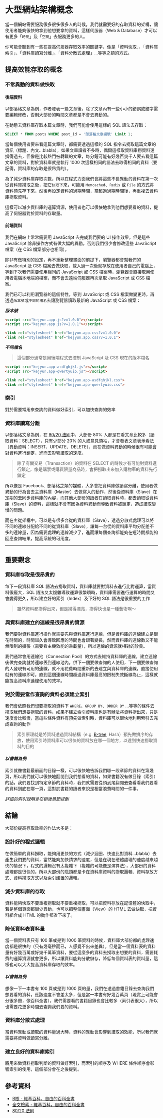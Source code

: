# 大型網站架構概念

當一個網站需要服務很多很多很多人的時候，我們就需要好的存取資料的架構，讓使用者能夠很快的拿到他想要拿的資料，這樣伺服器（Web & Database）才可以有更多「`時間`」及「`空間`」去服務更多的人。

你可能會聽到有一些在提高伺服器存取效率的關鍵字，像是「資料快取」、「資料庫索引」、「資料庫讀寫分離」、「資料分散式處理」...等等之類的方式。

## 提高效能存取的概念

### 不常異動的資料做快取

#### 後端資料

以部落格文章為例，作者發表一篇文章後，除了文章內有一些小小的錯誤或錯字需要編輯修改，否則大部份的時間文章都是不會去異動的。

在動態去資料庫存取本篇文章時，我們可能會使用這樣的 SQL 語法去存取：

```sql
SELECT * FROM posts WHERE post_id = '部落格文章編號' Limit 1;
```

當每個使用者要來看這篇文章時，都需要透過這樣的 SQL 指令去撈取這篇文章的資訊（標題、內文...blabla），如果文章讀者不多時，偶爾這樣取資料庫撈資料還撐得過去，但像是比較熱門被轉載的文章，每分鐘可能有好幾百幾千人要去看這篇文章的資料，對於資料庫就是執行 1000 次這樣相同的語法去取得相同的資料（要記得，資料庫的存取是很昂貴的）。

為了減少資料庫存取次數，所以在程式方面我們會將這些不長異動的資料在第一次從資料庫撈取之後，把它`快取`下來，可能用 `Memcached`、`Redis` 或 `File` 的方式將資料預先存下來，然後再設定資料的過期時間，當超過過期時間後，再重複去資料庫撈取資料。

這樣可以減少資料庫的運算資源，使用者也可以很快地拿到他們想要看的資料，提高了伺服器對於資料的存取量。

#### 前端資料

我們在網站上常常需要用 JavaScript 去完成我們要的 UI 操作效果，但是這些 JavaScript 除非操作方式有做大幅的異動，否則我們很少會修改這些 JavaScript 檔案（在 CSS 檔案部分也相同）。

除非有做特別的設定，再不重新整理畫面的前提下，瀏覽器都會幫我們的 JavaScript 及 CSS 檔案去做快取，載入過一次後就存放在使用者自己的電腦上，等到下次我們需要使用相同的 JavaScript 或 CSS 檔案時，瀏覽器會直接取用使用者電腦本地端的檔案，而不會去遠端伺服器再次拿取 JavaScript 或 CSS 檔案。

我們已可以利用瀏覽器的這個特性，等到 JavaScript 或 CSS 檔案做變更時，再透過`版本號`或`不同的檔名`去讓瀏覽器讀取最新的 JavaScript 或 CSS 檔案：

***版本號***

```html
<script src="kejyun.app.js?v=1.0.0"></script>
<script src="kejyun.app.js?v=1.0.1"></script>

<link rel="stylesheet" href="kejyun.app.css?v=1.0.0">
<link rel="stylesheet" href="kejyun.app.css?v=1.0.1">
```

***不同檔名***

> 這個部分通常是用後端程式去控制 JavaScript 及 CSS 現在的版本檔名

```html
<script src="kejyun.app-asdfghjkl.js"></script>
<script src="kejyun.app-qwertyuio.js"></script>

<link rel="stylesheet" href="kejyun.app-asdfghjkl.css">
<link rel="stylesheet" href="kejyun.app-qwertyuio.css">
```

### 索引

對於需要常用來查詢的資料做好索引，可以加快查詢的效率

### 資料庫讀寫分離

以部落格文章為例，在 [80/20 法則](http://wiki.mbalib.com/zh-tw/80/20%E6%B3%95%E5%88%99)中，大部份 80% 人都是在看文章比較多（讀取資料：SELECT），只有少部分 20% 的人或意見領袖，才會發表文章表示看法（異動資料：INSERT、UPDATE、DELETE），而在做資料異動的時候很有可能會對資料進行鎖定，進而去影響讀取的速度。

> 除了有關交易（Transaction）的資料在 SELECT 的時候才有可能對資料進行鎖定，像是購票或購買限量商品時，會把撈取出來加入購物車的資料先行鎖定

所以像是 Facebook、部落格之類的媒體，大多會把資料庫做讀寫分離，使用者做異動的行為會去主資料庫（Master）去做寫入的動作，然後從資料庫（Slave）在定期的去同步資料庫的內容，而其他大部份的讀者在讀取資料時，都去讀取從資料庫（Slave）的資料，這樣就不會有因為資料異動而導致資料被鎖定，造成讀取變慢的問題。

而在主從架構中，可以是有很多台從的資料庫（Slave），透過分散式處理可以將不同的連線分配給不同的從資料庫（Slave），讓每一台從的資料庫平均分配差不多的連線量，因為需要處理的連線減少了，進而讓每個查詢都能夠在短時間都能夠回應查詢結果，提高系統的可用度。


---


## 重要觀念

### 資料庫存取是很昂貴的

每下一段資料庫 SQL 語法去撈取資料，資料庫就要對資料去進行比對運算，當資料很龐大，SQL 語法又太複雜導致運算很繁瑣時，資料庫需要進行運算的時間又會變得更久，所以建立好的索引（Index）及下好的 SQL 語法是很重要的工作

> 雖然資料都撈得出來，但是撈得漂亮，撈得快也是一種藝術啊～

### 與資料庫建立的連線是很昂貴的資源

我們要對資料庫進行操作就需要先與資料庫進行連線，但是資料庫的連線建立是很花時間的，時間越久會導致回應的時間也會跟著變長，然而資料庫的連線數又不能無限制的擴張（需要看主機效能的乘載量），所以連線的資源就相對的珍貴。

我們通常會用連線池（Connection Pool）的方式去維持資料庫的連線，建立連線後做完查詢就將連線丟到連線池內，供下一個要做查詢的人使用，下一個要做查詢的人發現有可用的連線，就不用花費時間重新的去建立與資料庫的連線，直接使用就有的連線即可，直到這個連線時間超過資料庫最高的限制失效斷線為止，這樣就能提高資料庫連線使用的效率。

### 對於需要當作查詢的資料必須建立索引

我們會依照我們想要撈取的資料下 `WHERE`、`GROUP BY`、`ORDER BY` ...等等的條件去撈取我們想要撈取的資料，如果不建立索引資料庫也是有辦法將資料撈出來，只是速度會比較慢，當這些條件資料有預先做索引時，資料庫可以很快地利用索引去完成查詢的動作

> 索引原理就是將資料透過資料結構（e.g. [B-tree]((http://zh.wikipedia.org/wiki/B%E6%A0%91)), Hash）預先做排序的存放，使用索引時資料庫可以很快的資料放在哪一個地方，以達到快速撈取資料的目的

#### ***以書籍為例***

索引就像書籍最前面的目錄一樣，可以很快地告訴我們哪一段章節的資料在第幾頁，所以我們就可以很快地翻閱到我們想看的資料，如果書籍沒有做目錄（索引）的話，我們要找到特定章節的資料時，我們就需要從頭到尾翻閱去查看看我們要看的資料到底在哪一頁，這對於書籍的讀者來說是相當浪費時間的一件事。

*詳細的索引說明會在稍後章節提到*


## 結論

大部份提高存取效率的作法大多是：

### 設計好的程式邏輯

在做簡單的資料撈取，能夠用更快的方式（減少迴圈、快速比對資料...blabla）去產生我們要的資料，當然能夠加快請求的速度，但是在現在硬體處理的速度越來越快的情況下，程式的邏輯沒有太複雜下（複雜的可能像是演算法），大部份的資料處理都是很快的，所以大部份的瓶頸都是卡在資料庫資料的撈取邏輯、資料存放方式、資料撈取方式以及索引建置的邏輯。

### 減少資料庫的存取

資料能夠快取不要重複撈取就不要重複撈取，可以把資料存放在記憶體的快取中，若是整個頁面都很少異動，也可以把整個畫面（View）的 HTML 去做快取，把資料組合成 HTML 的動作都省下來了。

### 降低資料表資料量

當一個資料表只有 100 筆或是到 1000 筆資料的時候，資料庫大部份都的處理速度都是很快的（只有幾毫秒而已，人感覺不出來差異），但是當一個資料表的資料量有好幾百萬或好幾千萬筆資料，要從這麼多的資料去撈取出想要的資料，需要耗費的運算資源就會更多，所以讓資料能夠分散儲存，降低每個資料表的資料量，這樣也可以大大提高資料庫存取的效率。

#### ***以書籍為例***

想像一下一本書有 100 頁或是到 1000 頁的量，我們在透過書籍目錄去查詢我們想要看的資料，應該速度不會差太多，但是當一本書有好幾百萬頁（現實上可能會分很多冊，像百科全書），我們需要看的書籍目錄也會比較多（索引表很大），所以也需要花更多時間去查詢我們要的資料。

### 資料庫分散式處理

當資料異動或讀取的資料量過大時，資料的異動會影響到讀取的效能，所以我們就需要將資料做讀寫分離。

### 建立良好的資料庫索引

將用來做資料撈取判斷的資料做好索引，而索引的順序及 WHERE 條件順序會影響索引的使用，這個部分會在之後提到。

## 參考資料
* [B樹 - 維基百科，自由的百科全書](http://zh.wikipedia.org/wiki/B%E6%A0%91)
* [全文檢索 - 維基百科，自由的百科全書](http://zh.wikipedia.org/wiki/%E5%85%A8%E6%96%87%E6%AA%A2%E7%B4%A2)
* [80/20 法則](http://wiki.mbalib.com/zh-tw/80/20%E6%B3%95%E5%88%99)
